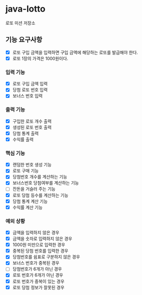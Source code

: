 # java-lotto

로또 미션 저장소

## 기능 요구사항

- [x] 로또 구입 금액을 입력하면 구입 금액에 해당하는 로또를 발급해야 한다.
- [x] 로또 1장의 가격은 1000원이다.

### 입력 기능

- [x] 로또 구입 금액 입력
- [x] 당첨 로또 번호 입력
- [x] 보너스 번호 입력

### 출력 기능

- [x] 구입한 로또 개수 출력
- [x] 생성된 로또 번호 출력
- [x] 당첨 통계 출력
- [x] 수익률 출력

### 핵심 기능

- [x] 랜덤한 번호 생성 기능
- [x] 로또 구매 기능
- [x] 당첨번호 개수를 계산하는 기능
- [x] 보너스번호 당첨여부를 계산하는 기능
- [ ] 잔돈을 거슬러 주는 기능
- [x] 로또 당첨 등수를 계산하는 기능
- [x] 당첨 통계 계산 기능
- [x] 수익률 계산 기능

### 예외 상황

- [x] 금액을 입력하지 않은 경우
- [x] 금액을 숫자로 입력하지 않은 경우
- [x] 1000원 미만으로 입력한 경우
- [x] 중복된 당첨 번호를 입력한 경우
- [x] 당첨번호를 쉼표로 구분하지 않은 경우
- [x] 보너스 번호가 중복된 경우
- [ ] 당첨번호가 6개가 아닌 경우
- [x] 로또 번호가 6개가 아닌 경우
- [x] 로또 번호가 중복이 있는 경우
- [x] 로또 당첨 정보가 잘못된 경우
